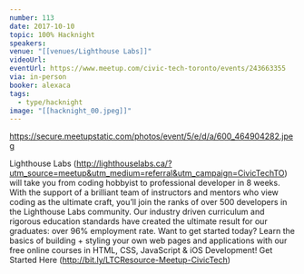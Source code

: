 ```yaml
---
number: 113
date: 2017-10-10
topic: 100% Hacknight
speakers:
venue: "[[venues/Lighthouse Labs]]"
videoUrl:
eventUrl: https://www.meetup.com/civic-tech-toronto/events/243663355
via: in-person
booker: alexaca
tags:
  - type/hacknight
image: "[[hacknight_00.jpeg]]"
---
```


https://secure.meetupstatic.com/photos/event/5/e/d/a/600_464904282.jpeg

Lighthouse Labs (http://lighthouselabs.ca/?utm_source=meetup&utm_medium=referral&utm_campaign=CivicTechTO) will take you from coding hobbyist to professional developer in 8 weeks. With the support of a brilliant team of instructors and mentors who view coding as the ultimate craft, you’ll join the ranks of over 500 developers in the Lighthouse Labs community. Our industry driven curriculum and rigorous education standards have created the ultimate result for our graduates: over 96% employment rate. Want to get started today? Learn the basics of building + styling your own web pages and applications with our free online courses in HTML, CSS, JavaScript & iOS Development! Get Started Here (http://bit.ly/LTCResource-Meetup-CivicTech)
